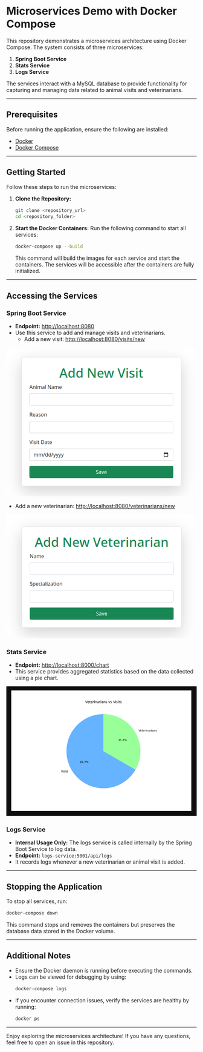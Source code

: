 # Microservices Demo with Docker Compose

This repository demonstrates a microservices architecture using Docker Compose. The system consists of three microservices:

1. **Spring Boot Service**
2. **Stats Service**
3. **Logs Service**

The services interact with a MySQL database to provide functionality for capturing and managing data related to animal visits and veterinarians.

---

## Prerequisites

Before running the application, ensure the following are installed:

- [Docker](https://www.docker.com/)
- [Docker Compose](https://docs.docker.com/compose/)

---

## Getting Started

Follow these steps to run the microservices:

1. **Clone the Repository:**
   ```bash
   git clone <repository_url>
   cd <repository_folder>
   ```

2. **Start the Docker Containers:**
   Run the following command to start all services:
   ```bash
   docker-compose up --build
   ```

   This command will build the images for each service and start the containers. The services will be accessible after the containers are fully initialized.

---

## Accessing the Services

### Spring Boot Service
- **Endpoint:** [http://localhost:8080](http://localhost:8080)
- Use this service to add and manage visits and veterinarians.
  - Add a new visit: [http://localhost:8080/visits/new](http://localhost:8080/visits/new)

![](visits.png)

  - Add a new veterinarian: [http://localhost:8080/veterinarians/new](http://localhost:8080/veterinarians/new)

  ![](vet.png)

### Stats Service
- **Endpoint:** [http://localhost:8000/chart](http://localhost:8000/chart)
- This service provides aggregated statistics based on the data collected using a pie chart.

![](chart.png)

### Logs Service
- **Internal Usage Only:** The logs service is called internally by the Spring Boot Service to log data.
- **Endpoint:** `logs-service:5001/api/logs`
- It records logs whenever a new veterinarian or animal visit is added.

---

## Stopping the Application

To stop all services, run:
```bash
docker-compose down
```

This command stops and removes the containers but preserves the database data stored in the Docker volume.

---

## Additional Notes

- Ensure the Docker daemon is running before executing the commands.
- Logs can be viewed for debugging by using:
  ```bash
  docker-compose logs
  ```
- If you encounter connection issues, verify the services are healthy by running:
  ```bash
  docker ps
  ```

---

Enjoy exploring the microservices architecture! If you have any questions, feel free to open an issue in this repository.


